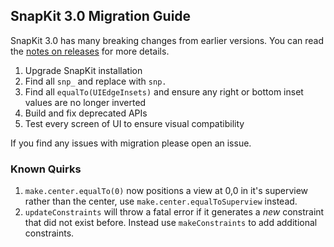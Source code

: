 ## SnapKit 3.0 Migration Guide

SnapKit 3.0 has many breaking changes from earlier versions. You can read the [notes on releases](https://github.com/SnapKit/SnapKit/releases) for more details.

1. Upgrade SnapKit installation
2. Find all `snp_` and replace with `snp.`
3. Find all `equalTo(UIEdgeInsets)` and ensure any right or bottom inset values are no longer inverted
4. Build and fix deprecated APIs
5. Test every screen of UI to ensure visual compatibility

If you find any issues with migration please open an issue.

### Known Quirks

1. `make.center.equalTo(0)` now positions a view at 0,0 in it's superview rather than the center, use `make.center.equalToSuperview` instead.
2. `updateConstraints` will throw a fatal error if it generates a *new* constraint that did not exist before. Instead use `makeConstraints` to add additional constraints.